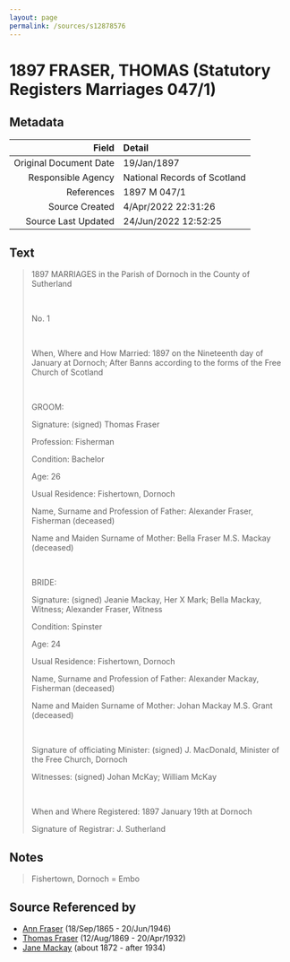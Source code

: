 ```yaml
---
layout: page
permalink: /sources/s12878576
---
```


# 1897 FRASER, THOMAS (Statutory Registers Marriages 047/1)

## Metadata
Field | Detail
---:|:---
Original Document Date | 19/Jan/1897
Responsible Agency | National Records of Scotland
References | 1897 M 047/1
Source Created | 4/Apr/2022 22:31:26
Source Last Updated | 24/Jun/2022 12:52:25

## Text

> 1897 MARRIAGES in the Parish of Dornoch in the County of Sutherland
>
> <br/>
>
> No. 1
>
> <br/>
>
> When, Where and How Married: 1897 on the Nineteenth day of January at Dornoch; After Banns according to the forms of the Free Church of Scotland
>
> <br/>
>
> GROOM:
>
> Signature: (signed) Thomas Fraser
>
> Profession: Fisherman
>
> Condition: Bachelor
>
> Age: 26
>
> Usual Residence: Fishertown, Dornoch
>
> Name, Surname and Profession of Father: Alexander Fraser, Fisherman (deceased)
>
> Name and Maiden Surname of Mother: Bella Fraser M.S. Mackay (deceased)
>
> <br/>
>
> BRIDE:
>
> Signature: (signed) Jeanie Mackay, Her X Mark; Bella Mackay, Witness; Alexander Fraser, Witness
>
> Condition: Spinster
>
> Age: 24
>
> Usual Residence: Fishertown, Dornoch
>
> Name, Surname and Profession of Father: Alexander Mackay, Fisherman (deceased)
>
> Name and Maiden Surname of Mother: Johan Mackay M.S. Grant (deceased)
>
> <br/>
>
> Signature of officiating Minister: (signed) J. MacDonald, Minister of the Free Church, Dornoch
>
> Witnesses: (signed) Johan McKay; William McKay
>
> <br/>
>
> When and Where Registered: 1897 January 19th at Dornoch
>
> Signature of Registrar: J. Sutherland
>

## Notes

> Fishertown, Dornoch = Embo
>


## Source Referenced by

* [Ann Fraser](../people/@70425788@-ann-fraser-b1865-9-18-d1946-6-20.md) (18/Sep/1865 - 20/Jun/1946)
* [Thomas Fraser](../people/@69725432@-thomas-fraser-b1869-8-12-d1932-4-20.md) (12/Aug/1869 - 20/Apr/1932)
* [Jane Mackay](../people/@33561724@-jane-mackay-b1872-d1934.md) (about 1872 - after 1934)

